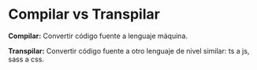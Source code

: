 # Compilar vs Transpilar

**Compilar:** Convertir código fuente a lenguaje máquina.

**Transpilar:** Convertir código fuente a otro lenguaje de nivel similar: ts a js, sass a css.
